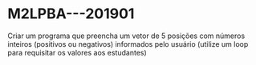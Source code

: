 # M2LPBA---201901
Criar um programa que preencha um vetor de 5 posições com números inteiros (positivos ou negativos) informados pelo usuário (utilize um loop para requisitar os valores aos estudantes)

